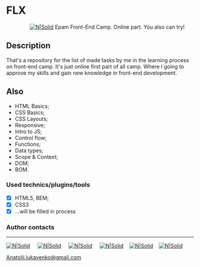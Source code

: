 # FLX

&nbsp; &nbsp; &nbsp; &nbsp; &nbsp; &nbsp; &nbsp; &nbsp;  [![N|Solid](https://i.ibb.co/gRLsDsQ/EPAM-university-logo.png)](https://www.training.epam.ua/)
Epam Front-End Camp. Online part. You also can try!

## Description

That's a repository for the list of made tasks by me in the learning process on front-end camp. It's just online first part of all camp. Where I going to approve my skills and gain new knowledge in front-end development.


## Also

 - HTML Basics;
 - CSS Basics;
 - CSS Layouts;
 - Responsive;
 - Intro to JS;
 - Control flow;
 - Functions;
 - Data types;
 - Scope & Context;
 - DOM;
 - BOM.

### Used technics/plugins/tools

- [x] HTML5, BEM;
- [x] CSS3
- [x] ...will be filled in process

### Author contacts
---
 [![N|Solid](https://image.ibb.co/kxmx5T/facebook_icon_2.png)](https://www.facebook.com/profile.php?id=100004768836692) &nbsp; &nbsp; [![N|Solid](https://image.ibb.co/gjgmzo/linkedin_icon_2.png)](https://www.linkedin.com/in/anatolii-lukavenko/) &nbsp; &nbsp; [![N|Solid](https://image.ibb.co/hsM8C8/cv_icon_2.png)](https://luancv.000webhostapp.com/) &nbsp; &nbsp; [![N|Solid](https://image.ibb.co/cw7UkT/mail_icon_2.png)](Anatolii.lukavenko@gmail.com)&nbsp; &nbsp; [![N|Solid](https://i.ibb.co/YLnMgNr/blog.png)](https://blogluan.000webhostapp.com/)&nbsp; &nbsp; [![N|Solid](https://i.ibb.co/K71YFpB/upwork.png)](https://www.upwork.com/o/profiles/users/_~0166e2e8e838bcaeff/)    


 Anatolii.lukavenko@gmail.com


